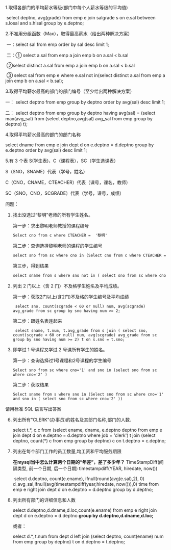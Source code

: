 1.取得各部门的平均薪水等级(部门中每个人薪水等级的平均值)

​		select deptno, avg(grade) from emp e join salgrade s on e.sal between s.losal and s.hisal group by e.deptno;



2.不准用分组函数（Max），取得最高薪水（给出两种解决方案）

​	一：select sal from emp order by sal desc limit 1;

​	二：① select a.sal from emp a join emp b on a.sal < b.sal

​			②select distinct a.sal from emp a join emp b on a.sal < b.sal

​			③ select sal from emp e where e.sal not in(select distinct  a.sal from emp a join emp b on a.sal < b.sal);



3.取得平均薪水最高的部门的部门编号（至少给出两种解决方案）

一： select deptno from emp group by deptno order by avg(sal) desc limit 1;

二： select deptno from emp group by deptno having avg(sal) =  (select max(avg_sal) from (select deptno,avg(sal) avg_sal from emp group by deptno) t);



4.取得平均薪水最高的部门的部门名称

select dname from emp e join dept d on e.deptno = d.deptno group by e.deptno order by avg(sal) desc limit 1;



5.有 3 个表 S(学生表)，C（课程表），SC（学生选课表） 

S（SNO，SNAME）代表（学号，姓名） 

C（CNO，CNAME，CTEACHER）代表（课号，课名，教师） 

SC（SNO，CNO，SCGRADE）代表（学号，课号，成绩） 

问题： 

1. 找出没选过“黎明”老师的所有学生姓名。 

   第一步：求出黎明老师教授的课程编号

   ```html
   Select cno from c where CTEACHER =  '黎明'
   ```

   第二步：查询选择黎明老师的课程的学生编号

   ```html
   select sno from sc where cno in (Select cno from c where CTEACHER =  '黎明')
   ```

   第三步，得到结果

   ```html
   select sname from s where sno not in ( select sno from sc where cno in (Select cno from c where CTEACHER  =  '黎明'))
   ```

2. 列出 2 门以上（含 2 门）不及格学生姓名及平均成绩。

   第一步：获取2门以上(含2门)不及格的学生编号及平均成绩

   ```
    select sno, count(scgrade < 60 or null) num, avg(scgrade) avg_grade from sc group by sno having num >= 2;
   ```

   第二步：跟姓名表连起来

   ```
    select sname, t.num, t.avg_grade from s join ( select sno, count(scgrade < 60 or null) num, avg(scgrade) avg_grade from sc group by sno having num >= 2) t on s.sno = t.sno;
   ```

3. 即学过 1 号课程又学过 2 号课所有学生的姓名。 

   第一步：查询选择过1号课程和2号课程的学生编号

   ```
   Select sno from sc where cno='1' and sno in (select sno from sc where cno='2' )
   ```

   第二步：获取结果

   ```
   Select sname from s where sno in (Select sno from sc where cno='1' and sno in ( select sno from sc where cno='2' ))
   ```

请用标准 SQL 语言写出答案



6. 列出所有"CLERK"(办事员)的姓名及其部门名称,部门的人数.

   select t.\*, c.c from (select ename, dname, e.deptno deptno from emp e join dept d on e.deptno = d.deptno where job = 'clerk') t join (select deptno, count(*) c from emp group by deptno) c on t.deptno = c.deptno;



7. 列出在每个部门工作的员工数量,均工资和平均服务期限

   **在mysql当中怎么计算两个日期的“年差”，差了多少年？**
   	TimeStampDiff(间隔类型, 前一个日期, 后一个日期)
   	timestampdiff(YEAR, hiredate, now())

   ​	 select d.deptno, count(e.ename), ifnull(round(avg(e.sal),2), 0) d_avg_sal,ifnull(avg(timestampdiff(year,hiredate, now())),0) time from emp e right join dept d on e.deptno = d.deptno group by d.deptno;

   
   
8. 列出所有部门的详细信息和人数

   select 
   	d.deptno,d.dname,d.loc,count(e.ename)
   from
   	emp e
   right join
   	dept d
   on
   	e.deptno = d.deptno
   **group by
   	d.deptno,d.dname,d.loc;**

   或者：

    select d.*, t.num  from dept d left join (select deptno, count(ename) num from emp group by deptno) t on d.deptno = t.deptno;

   
   
   